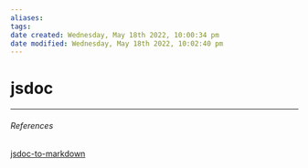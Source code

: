 ```yaml
---
aliases: 
tags: 
date created: Wednesday, May 18th 2022, 10:00:34 pm
date modified: Wednesday, May 18th 2022, 10:02:40 pm
---
```


# jsdoc

---

###### References

[jsdoc-to-markdown](https://www.npmjs.com/package/jsdoc-to-markdown)
